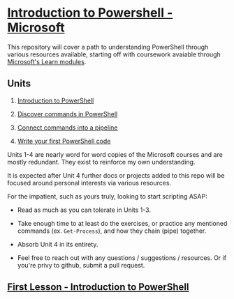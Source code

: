 # [Introduction to Powershell - Microsoft](https://docs.microsoft.com/en-us/learn/modules/introduction-to-powershell/1-introduction)

This repository will cover a path to understanding PowerShell through various resources available, starting off with coursework avaiable through 
[Microsoft's Learn modules](https://docs.microsoft.com/en-us/learn/browse/?terms=powershell&levels=beginner).

## Units

 1. [Introduction to PowerShell](docs/1_Introduction-to-PowerShell.md)

2. [Discover commands in PowerShell](docs/2_Discover-commands-in-PowerShell.md)

3. [Connect commands into a pipeline](docs/3_Connect-commands-into-a-pipeline.md)

4. [Write your first PowerShell code](docs/4_Write-your-first-PowerShell-code.md)

Units 1-4 are nearly word for word copies of the Microsoft courses and are mostly redundant. They exist to reinforce my own understanding.  

It is expected after Unit 4 further docs or projects added to this repo will be focused around personal interests via various resources.  

For the impatient, such as yours truly, looking to start scripting ASAP: </br>
* Read as much as you can tolerate in Units 1-3. 

* Take enough time to at least do the exercises, or practice any mentioned commands (ex. `Get-Process`), and how they chain (pipe) together. 
* Absorb Unit 4 in its entirety.  
* Feel free to reach out with any questions / suggestions / resources. Or if you're privy to github, submit a pull request. 

## [First Lesson - Introduction to PowerShell](/docs/1_Introduction-to-PowerShell.md) </br>